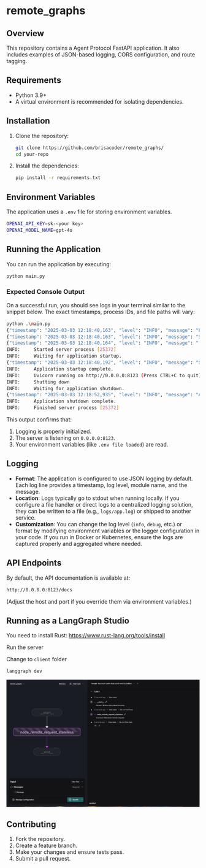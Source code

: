 # remote_graphs

## Overview

This repository contains a Agent Protocol FastAPI application. It also includes examples of JSON-based logging, CORS configuration, and route tagging.

## Requirements

- Python 3.9+
- A virtual environment is recommended for isolating dependencies.

## Installation

1. Clone the repository:

   ```bash
   git clone https://github.com/brisacoder/remote_graphs/
   cd your-repo
   ```

2. Install the dependencies:

   ```bash
   pip install -r requirements.txt
   ```

## Environment Variables

The application uses a `.env` file for storing environment variables.

```bash
OPENAI_API_KEY=sk-<your key>
OPENAI_MODEL_NAME=gpt-4o
```

## Running the Application

You can run the application by executing:

```bash
python main.py
```

### Expected Console Output

On a successful run, you should see logs in your terminal similar to the snippet below. The exact timestamps, process IDs, and file paths will vary:

```bash
python .\main.py
{"timestamp": "2025-03-03 12:18:40,163", "level": "INFO", "message": "Logging is initialized. This should appear in the log file.", "module": "logging_config", "function": "configure_logging", "line": 142, "logger": "app", "pid": 25372}
{"timestamp": "2025-03-03 12:18:40,163", "level": "INFO", "message": "Starting FastAPI application...", "module": "main", "function": "main", "line": 203, "logger": "app", "pid": 25372}
{"timestamp": "2025-03-03 12:18:40,164", "level": "INFO", "message": ".env file loaded from .env", "module": "main", "function": "load_environment_variables", "line": 43, "logger": "root", "pid": 25372}    
INFO:     Started server process [25372]
INFO:     Waiting for application startup.
{"timestamp": "2025-03-03 12:18:40,192", "level": "INFO", "message": "Starting Remote Graphs App...", "module": "main", "function": "lifespan", "line": 67, "logger": "root", "pid": 25372}
INFO:     Application startup complete.
INFO:     Uvicorn running on http://0.0.0.0:8123 (Press CTRL+C to quit)
INFO:     Shutting down
INFO:     Waiting for application shutdown.
{"timestamp": "2025-03-03 12:18:52,935", "level": "INFO", "message": "Application shutdown", "module": "main", "function": "lifespan", "line": 74, "logger": "root", "pid": 25372}
INFO:     Application shutdown complete.
INFO:     Finished server process [25372]
```

This output confirms that:

1. Logging is properly initialized.
2. The server is listening on `0.0.0.0:8123`.
3. Your environment variables (like `.env file loaded`) are read.

## Logging

- **Format**: The application is configured to use JSON logging by default. Each log line provides a timestamp, log level, module name, and the message.
- **Location**: Logs typically go to stdout when running locally. If you configure a file handler or direct logs to a centralized logging solution, they can be written to a file (e.g., `logs/app.log`) or shipped to another service.
- **Customization**: You can change the log level (`info`, `debug`, etc.) or format by modifying environment variables or the logger configuration in your code. If you run in Docker or Kubernetes, ensure the logs are captured properly and aggregated where needed.

## API Endpoints

By default, the API documentation is available at:

```bash
http://0.0.0.0:8123/docs
```

(Adjust the host and port if you override them via environment variables.)

## Running as a LangGraph Studio

You need to install Rust: <https://www.rust-lang.org/tools/install>

Run the server

Change to `client` folder

```bash
langgraph dev
```

![Langgraph Studio](./docs/imgs/studio.png "Studio")

## Contributing

1. Fork the repository.
2. Create a feature branch.
3. Make your changes and ensure tests pass.
4. Submit a pull request.
